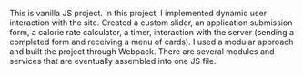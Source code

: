 This is vanilla JS project. In this project, I implemented dynamic user interaction with the site. Created a custom slider, an application submission form, a calorie rate calculator, a timer, interaction with the server (sending a completed form and receiving a menu of cards). I used a modular approach and built the project through Webpack. There are several modules and services that are eventually assembled into one JS file.
